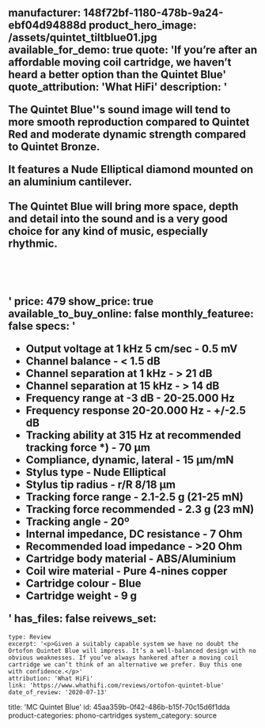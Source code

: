 manufacturer: 148f72bf-1180-478b-9a24-ebf04d94888d
product_hero_image: /assets/quintet_tiltblue01.jpg
available_for_demo: true
quote: 'If you’re after an affordable moving coil cartridge, we haven’t heard a better option than the Quintet Blue'
quote_attribution: 'What HiFi'
description: '<p>The Quintet Blue''s sound image will tend to more smooth reproduction compared to Quintet Red and moderate dynamic strength compared to Quintet Bronze.</p><p>It features a Nude Elliptical diamond mounted on an aluminium cantilever.<br><br>The Quintet Blue will bring more space, depth and detail into the sound and is a very good choice for any kind of music, especially rhythmic.</p><p><br><br></p>'
price: 479
show_price: true
available_to_buy_online: false
monthly_featuree: false
specs: '<ul><li>Output voltage at 1 kHz 5 cm/sec - 0.5 mV<br></li><li>Channel balance - &lt; 1.5 dB<br></li><li>Channel separation at 1 kHz - &gt; 21 dB<br></li><li>Channel separation at 15 kHz - &gt; 14 dB<br></li><li>Frequency range at -3 dB - 20-25.000 Hz<br></li><li>Frequency response 20-20.000 Hz - +/-2.5 dB<br></li><li>Tracking ability at 315 Hz at recommended tracking force *) - 70 μm<br></li><li>Compliance, dynamic, lateral - 15 μm/mN<br></li><li>Stylus type - Nude Elliptical<br></li><li>Stylus tip radius - r/R 8/18 μm<br></li><li>Tracking force range - 2.1-2.5 g (21-25 mN)<br></li><li>Tracking force recommended - 2.3 g (23 mN)<br></li><li>Tracking angle - 20º<br></li><li>Internal impedance, DC resistance - 7 Ohm<br></li><li>Recommended load impedance - &gt;20 Ohm<br></li><li>Cartridge body material - ABS/Aluminium<br></li><li>Coil wire material - Pure 4-nines copper<br></li><li>Cartridge colour - Blue<br></li><li>Cartridge weight - 9 g<br></li></ul>'
has_files: false
reivews_set:
  -
    type: Review
    excerpt: '<p>Given a suitably capable system we have no doubt the Ortofon Quintet Blue will impress. It’s a well-balanced design with no obvious weaknesses. If you’ve always hankered after a moving coil cartridge we can’t think of an alternative we prefer. Buy this one with confidence.</p>'
    attribution: 'What HiFi'
    link: 'https://www.whathifi.com/reviews/ortofon-quintet-blue'
    date_of_review: '2020-07-13'
title: 'MC Quintet Blue'
id: 45aa359b-0f42-486b-b15f-70c15d6f1dda
product-categories: phono-cartridges
system_category: source
